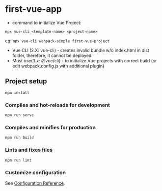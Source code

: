 # first-vue-app
- command to initialize Vue Project: 

`npx vue-cli <template-name> <project-name>`

eg: `npx vue-cli webpack-simple first-vue-project`

- Vue CLI (2.X: vue-cli) - creates invalid bundle w/o index.html in dist folder, therefore, it cannot be deployed
- Must use(3.x: @vue/cli) - to initialize Vue projects with correct build (or edit webpack.config.js with additional plugin)


## Project setup
```
npm install
```

### Compiles and hot-reloads for development
```
npm run serve
```

### Compiles and minifies for production
```
npm run build
```

### Lints and fixes files
```
npm run lint
```

### Customize configuration
See [Configuration Reference](https://cli.vuejs.org/config/).
